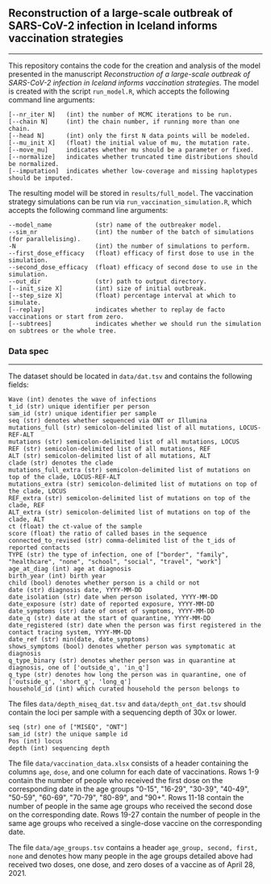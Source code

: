 ## Reconstruction of a large-scale outbreak of SARS-CoV-2 infection in Iceland informs vaccination strategies
---
This repository contains the code for the creation and analysis of the model presented in the manuscript *Reconstruction of a large-scale outbreak of SARS-CoV-2 infection in Iceland informs vaccination strategies*. The model is created with the script `run_model.R`, which accepts the following command line arguments:
```
[--nr_iter N]   (int) the number of MCMC iterations to be run.
[--chain N]     (int) the chain number, if running more than one chain.
[--head N]      (int) only the first N data points will be modeled.
[--mu_init X]   (float) the initial value of mu, the mutation rate.
[--move_mu]     indicates whether mu should be a parameter or fixed.
[--normalize]   indicates whether truncated time distributions should be normalized.
[--imputation]  indicates whether low-coverage and missing haplotypes should be imputed.
``` 
The resulting model will be stored in `results/full_model`. The vaccination strategy simulations can be run via `run_vaccination_simulation.R`, which accepts the following command line arguments: 
```
--model_name            (str) name of the outbreaker model.
--sim_nr                (int) the number of the batch of simulations (for parallelising).
-N                      (int) the number of simulations to perform.
--first_dose_efficacy   (float) efficacy of first dose to use in the simulation.
--second_dose_efficacy  (float) efficacy of second dose to use in the simulation.
--out_dir               (str) path to output directory.
[--init_size X]         (int) size of initial outbreak.
[--step_size X]         (float) percentage interval at which to simulate.
[--replay]              indicates whether to replay de facto vaccinations or start from zero.
[--subtrees]            indicates whether we should run the simulation on subtrees or the whole tree.
```

### Data spec
---
The dataset should be located in `data/dat.tsv` and contains the following fields:
```
Wave (int) denotes the wave of infections
t_id (str) unique identifier per person
sam_id (str) unique identifier per sample
seq (str) denotes whether sequenced via ONT or Illumina
mutations_full (str) semicolon-delimited list of all mutations, LOCUS-REF-ALT
mutations (str) semicolon-delimited list of all mutations, LOCUS
REF (str) semicolon-delimited list of all mutations, REF
ALT (str) semicolon-delimited list of all mutations, ALT
clade (str) denotes the clade
mutations_full_extra (str) semicolon-delimited list of mutations on top of the clade, LOCUS-REF-ALT
mutations_extra (str) semicolon-delimited list of mutations on top of the clade, LOCUS
REF_extra (str) semicolon-delimited list of mutations on top of the clade, REF
ALT_extra (str) semicolon-delimited list of mutations on top of the clade, ALT
ct (float) the ct-value of the sample
score (float) the ratio of called bases in the sequence
connected_to_revised (str) comma-delimited list of the t_ids of reported contacts
TYPE (str) the type of infection, one of ["border", "family", "healthcare", "none", "school", "social", "travel", "work"]
age_at_diag (int) age at diagnosis
birth_year (int) birth year
child (bool) denotes whether person is a child or not
date (str) diagnosis date, YYYY-MM-DD
date_isolation (str) date when person isolated, YYYY-MM-DD
date_exposure (str) date of reported exposure, YYYY-MM-DD
date_symptoms (str) date of onset of symptoms, YYYY-MM-DD
date_q (str) date at the start of quarantine, YYYY-MM-DD
date_registered (str) date when the person was first registered in the contact tracing system, YYYY-MM-DD
date_ref (str) min(date, date_symptoms)
shows_symptoms (bool) denotes whether person was symptomatic at diagnosis
q_type_binary (str) denotes whether person was in quarantine at diagnosis, one of ['outside_q', 'in_q']
q_type (str) denotes how long the person was in quarantine, one of ['outside_q', 'short_q', 'long_q']
household_id (int) which curated household the person belongs to 
```

The files `data/depth_miseq_dat.tsv` and `data/depth_ont_dat.tsv` should contain the loci per sample with a sequencing depth of 30x or lower.
```
seq (str) one of ["MISEQ", "ONT"]
sam_id (str) the unique sample id
Pos (int) locus
depth (int) sequencing depth
```

The file `data/vaccination_data.xlsx` consists of a header containing the columns `age`, `dose`, and one column for each date of vaccinations. Rows 1-9 contain the number of people who received the first dose on the corresponding date in the age groups "0-15", "16-29", "30-39", "40-49", "50-59", "60-69", "70-79", "80-89", and "90+". Rows 11-18 contain the number of people in the same age groups who received the second dose on the corresponding date. Rows 19-27 contain the number of people in the same age groups who received a single-dose vaccine on the corresponding date.

The file `data/age_groups.tsv` contains a header `age_group, second, first, none` and denotes how many people in the age groups detailed above had received two doses, one dose, and zero doses of a vaccine as of April 28, 2021.
